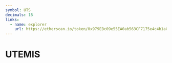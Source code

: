 ```yaml
---
symbol: UTS
decimals: 18
links:
  - name: explorer
    url: https://etherscan.io/token/0x979EBc09e55EA0ab563CF7175e4c4b1a03AFc19a
---
```


# UTEMIS
